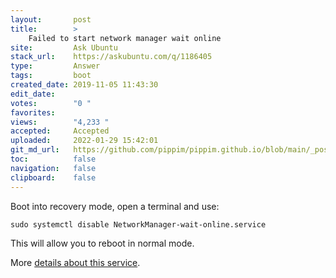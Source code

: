 ```yaml
---
layout:       post
title:        >
    Failed to start network manager wait online
site:         Ask Ubuntu
stack_url:    https://askubuntu.com/q/1186405
type:         Answer
tags:         boot
created_date: 2019-11-05 11:43:30
edit_date:    
votes:        "0 "
favorites:    
views:        "4,233 "
accepted:     Accepted
uploaded:     2022-01-29 15:42:01
git_md_url:   https://github.com/pippim/pippim.github.io/blob/main/_posts/2019/2019-11-05-Failed-to-start-network-manager-wait-online.md
toc:          false
navigation:   false
clipboard:    false
---
```


Boot into recovery mode, open a terminal and use:

``` 
sudo systemctl disable NetworkManager-wait-online.service
```

This will allow you to reboot in normal mode.

More [details about this service][1].


  [1]: https://askubuntu.com/questions/1018576/what-does-networkmanager-wait-online-service-do
